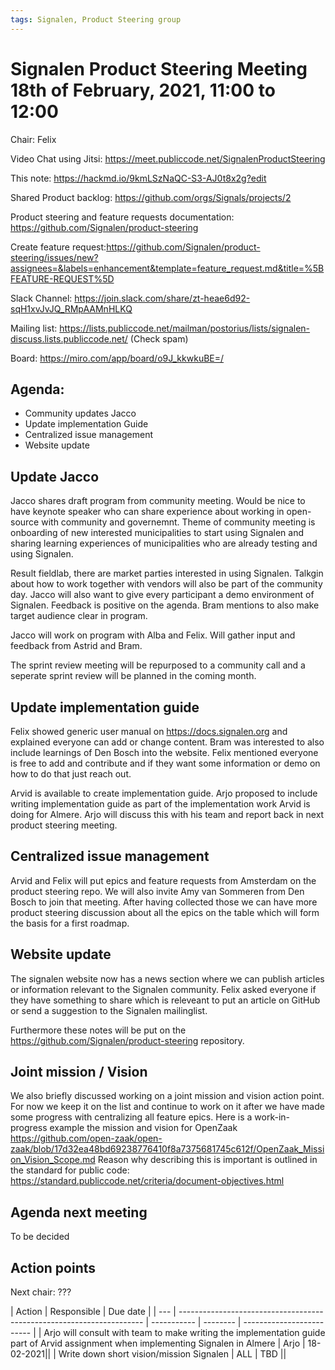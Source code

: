 ```yaml
---
tags: Signalen, Product Steering group
---
```


# Signalen Product Steering Meeting 18th of February, 2021, 11:00 to 12:00

Chair: Felix

Video Chat using Jitsi: https://meet.publiccode.net/SignalenProductSteering

This note: https://hackmd.io/9kmLSzNaQC-S3-AJ0t8x2g?edit

Shared Product backlog: https://github.com/orgs/Signals/projects/2 

Product steering and feature requests documentation: https://github.com/Signalen/product-steering

Create feature request:https://github.com/Signalen/product-steering/issues/new?assignees=&labels=enhancement&template=feature_request.md&title=%5BFEATURE-REQUEST%5D

Slack Channel: https://join.slack.com/share/zt-heae6d92-sqH1xvJvJQ_RMpAAMnHLKQ

Mailing list: https://lists.publiccode.net/mailman/postorius/lists/signalen-discuss.lists.publiccode.net/ (Check spam)

Board: https://miro.com/app/board/o9J_kkwkuBE=/


## Agenda:
- Community updates Jacco
- Update implementation Guide
- Centralized issue management
- Website update

## Update Jacco

Jacco shares draft program from community meeting. Would be nice to have keynote speaker who can share experience about working in open-source with community and governemnt. Theme of community meeting is onboarding of new interested municipalities to start using Signalen and sharing learning experiences of municipalities who are already testing and using Signalen.

Result fieldlab, there are market parties interested in using Signalen. Talkgin about how to work together with vendors will also be part of the community day. Jacco will also want to give every participant a demo environment of Signalen.
Feedback is positive on the agenda. Bram mentions to also make target audience clear in program.

Jacco will work on program with Alba and Felix. Will gather input and feedback from Astrid and Bram. 

The sprint review meeting will be repurposed to a community call and a seperate sprint review will be planned in the coming month.

## Update implementation guide
Felix showed generic user manual on https://docs.signalen.org and explained everyone can add or change content. Bram was interested to also include learnings of Den Bosch into the website. Felix mentioned everyone is free to add and contribute and if they want some information or demo on how to do that just reach out.

Arvid is available to create implementation guide. Arjo proposed to include writing implementation guide as part of the implementation work Arvid is doing for Almere. Arjo will discuss this with his team and report back in next product steering meeting.

## Centralized issue management
Arvid and Felix will put epics and feature requests from Amsterdam on the product steering repo. We will also invite Amy van Sommeren from Den Bosch to join that meeting. After having collected those we can have more product steering discussion about all the epics on the table which will form the basis for a first roadmap.

## Website update
The signalen website now has a news section where we can publish articles or information relevant to the Signalen community.
Felix asked everyone if they have something to share which is releveant to put an article on GitHub or send a suggestion to the Signalen mailinglist.

Furthermore these notes will be put on the https://github.com/Signalen/product-steering repository.

## Joint mission / Vision
We also briefly discussed working on a joint mission and vision action point. For now we keep it on the list and continue to work on it after we have made some progress with centralizing all feature epics. 
Here is a work-in-progress example the mission and vision for OpenZaak https://github.com/open-zaak/open-zaak/blob/17d32ea48bd69238776410f8a7375681745c612f/OpenZaak_Mission_Vision_Scope.md
Reason why describing this is important is outlined in the standard for public code: https://standard.publiccode.net/criteria/document-objectives.html


## Agenda next meeting
To be decided

## Action points

Next chair: ???

| Action                                                                | Responsible | Due date |
| --- | --------------------------------------------------------------------- | ----------- | -------- | ------------------------- |
| Arjo will consult with team to make writing the implementation guide part of Arvid assignment when implementing Signalen in Almere | Arjo | 18-02-2021||
| Write down short vision/mission Signalen | ALL | TBD ||